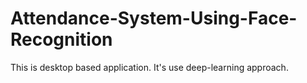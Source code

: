 # Attendance-System-Using-Face-Recognition
This is desktop based application. It's use deep-learning approach.
